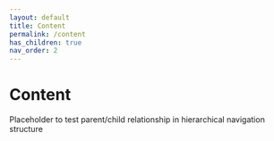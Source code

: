 ```yaml
---
layout: default
title: Content
permalink: /content
has_children: true
nav_order: 2
---
```


# Content

Placeholder to test parent/child relationship in hierarchical navigation structure